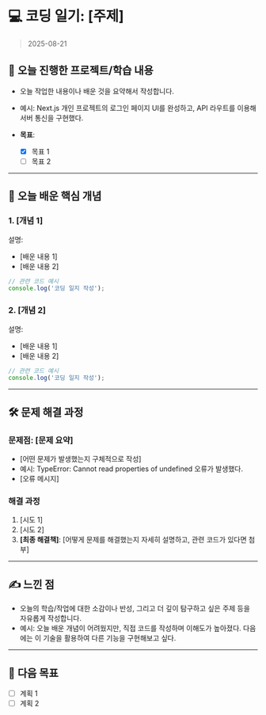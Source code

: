 # 💻 코딩 일기: [주제]
> 2025-08-21

## 🚀 오늘 진행한 프로젝트/학습 내용
- 오늘 작업한 내용이나 배운 것을 요약해서 작성합니다.
- 예시: Next.js 개인 프로젝트의 로그인 페이지 UI를 완성하고, API 라우트를 이용해 서버 통신을 구현했다.
  
- **목표**: 
    - [X] 목표 1
    - [ ] 목표 2

---

## 📝 오늘 배운 핵심 개념

### 1. [개념 1]
설명:
- [배운 내용 1]
- [배운 내용 2]
  
```javascript
// 관련 코드 예시
console.log('코딩 일지 작성');
```

### 2. [개념 2]
설명:
- [배운 내용 1]
- [배운 내용 2]
  
```javascript
// 관련 코드 예시
console.log('코딩 일지 작성');
```

---

## 🛠️ 문제 해결 과정

### 문제점: [문제 요약]
- [어떤 문제가 발생했는지 구체적으로 작성]
- 예시: TypeError: Cannot read properties of undefined 오류가 발생했다.
- [오류 메시지]

### 해결 과정
1. [시도 1]
2. [시도 2]
3. **[최종 해결책]**: [어떻게 문제를 해결했는지 자세히 설명하고, 관련 코드가 있다면 첨부]

---

## ✍️ 느낀 점
- 오늘의 학습/작업에 대한 소감이나 반성, 그리고 더 깊이 탐구하고 싶은 주제 등을 자유롭게 작성합니다.
- 예시: 오늘 배운 개념이 어려웠지만, 직접 코드를 작성하며 이해도가 높아졌다. 다음에는 이 기술을 활용하여 다른 기능을 구현해보고 싶다.

---

## 🎯 다음 목표
- [ ] 계획 1
- [ ] 계획 2
